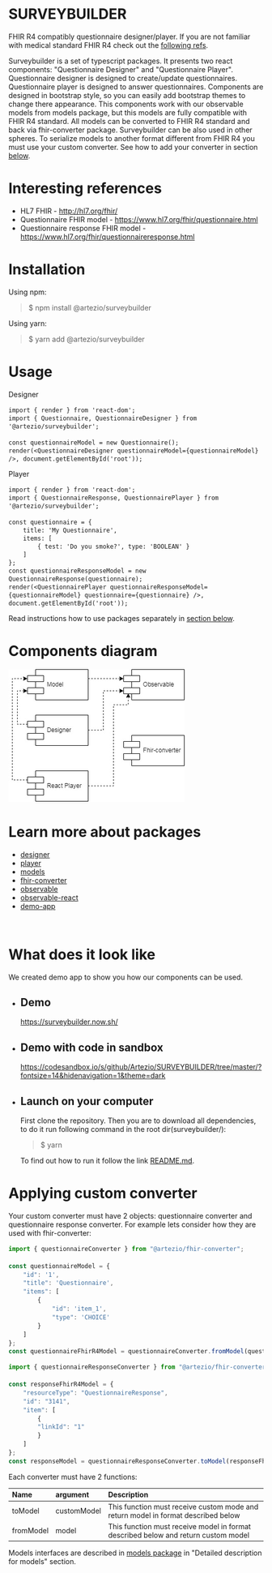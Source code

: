 # **SURVEYBUILDER**
FHIR R4 compatibly questionnaire designer/player. If you are not familiar with medical standard FHIR R4 check out the [following refs](#interesting-references).

Surveybuilder is a set of typescript packages. It presents two react components: "Questionnaire Designer" and "Questionnaire Player". Questionnaire designer is designed to create/update questionnaires. Questionnaire player is designed to answer questionnaires. Components are designed in bootstrap style, so you can easily add bootstrap themes to change there appearance. This components work with our observable models from models package, but this models are fully compatible with FHIR R4 standard. All models can be converted to FHIR R4 standard and back via fhir-converter package. Surveybuilder can be also used in other spheres. To serialize models to another format different from FHIR R4 you must use your custom converter. See how to add your converter in section [below](#applying-custom-converter).

# Interesting references

* HL7 FHIR - http://hl7.org/fhir/
* Questionnaire FHIR model - https://www.hl7.org/fhir/questionnaire.html
* Questionnaire response FHIR model - https://www.hl7.org/fhir/questionnaireresponse.html


# Installation

Using npm:
>$ npm install @artezio/surveybuilder

Using yarn:
>$ yarn add @artezio/surveybuilder

# Usage 

Designer
```TSX
import { render } from 'react-dom';
import { Questionnaire, QuestionnaireDesigner } from '@artezio/surveybuilder';

const questionnaireModel = new Questionnaire();
render(<QuestionnaireDesigner questionnaireModel={questionnaireModel} />, document.getElementById('root'));
```

Player
```TSX
import { render } from 'react-dom';
import { QuestionnaireResponse, QuestionnairePlayer } from '@artezio/surveybuilder';

const questionnaire = { 
    title: 'My Questionnaire', 
    items: [
        { test: 'Do you smoke?', type: 'BOOLEAN' }
    ] 
};
const questionnaireResponseModel = new QuestionnaireResponse(questionnaire);
render(<QuestionnairePlayer questionnaireResponseModel={questionnaireModel} questionnaire={questionnaire} />, document.getElementById('root'));
```

Read instructions how to use packages separately in [section below](#learn-more-about-packages).

# Components diagram

![uml diagram](./doc/Uml-diagram-modules.jpg)

# Learn more about packages
* [designer](./packages/designer/README.md "@artezio/designer package")
* [player](./packages/player/README.md "@artezio/player package")
* [models](./packages/models/README.md "@artezio/models package")
* [fhir-converter](./packages/fhir-converter/README.md "@artezio/fhir-converter package")
* [observable](./packages/observable/README.md "@artezio/observable package")
* [observable-react](./packages/observable-react/README.md)
* [demo-app](./demo-app/README.md "@artezio/demo-app")


&nbsp;
# What does it look like
We created demo app to show you how our components can be used.
* ## Demo
    https://surveybuilder.now.sh/

* ## Demo with code in sandbox
    https://codesandbox.io/s/github/Artezio/SURVEYBUILDER/tree/master/?fontsize=14&hidenavigation=1&theme=dark

* ## Launch on your computer
    First clone the repository. Then you are to download all dependencies, to do it run following command in the root dir(surveybuilder/): 

    > $ yarn

    To find out how to run it follow the link [README.md](./doc/DEMO-APP.md).


# Applying custom converter

Your custom converter must have 2 objects: questionnaire converter and questionnaire response converter. For example lets consider how they are used with fhir-converter:

```javascript
import { questionnaireConverter } from "@artezio/fhir-converter";

const questionnaireModel = {
    "id": '1',
    "title": 'Questionnaire',
    "items": [
        {
            "id": 'item_1',
            "type": 'CHOICE'
        }
    ]
};
const questionnaireFhirR4Model = questionnaireConverter.fromModel(questionnaireModel);
```

```javascript
import { questionnaireResponseConverter } from "@artezio/fhir-converter";

const responseFhirR4Model = {
    "resourceType": "QuestionnaireResponse",
    "id": "3141",
    "item": [
        {
        "linkId": "1"
        }
    ]
};
const responseModel = questionnaireResponseConverter.toModel(responseFhirR4Model);
```

Each converter must have 2 functions:

| Name | argument | Description | 
| :---- | :-------- | :----- |
| toModel | customModel | This function must receive custom mode and return model in format described below |
| fromModel | model | This function must receive model in format described below and return custom model |

Models interfaces are described in [models package](./packages/models/README.md "@artezio/models package") in "Detailed description for models" section.